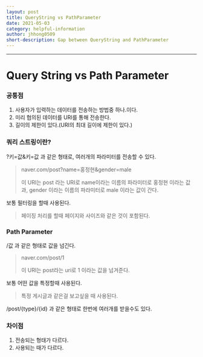 ```yaml
---
layout: post
title: QueryString vs PathParameter
date: 2021-05-03
category: helpful-information
author: jhhong0509
short-description: Gap between QueryString and PathParameter
---
```

------

# Query String vs Path Parameter

### 공통점

1. 사용자가 입력하는 데이터를 전송하는 방법중 하나.이다.
2. 미리 협의된 데이터를 URI를 통해 전송한다.
3. 길이의 제한이 있다.(URI의 최대 길이에 제한이 있다.)

### 쿼리 스트링이란?

?키=값&키=값 과 같은 형태로, 여러개의 파라미터를 전송할 수 있다.

> naver.com/post?name=홍정현&gender=male
>
> 이 URI는 post 라는 URI로 name이라는 이름의 파라미터로 홍정현 이라는 값과, gender 이라는 이름의 파라미터로 male 이라는 값이 간다.

보통 필터링을 할때 사용된다.

> 페이징 처리를 할때 페이지와 사이즈와 같은 것이 포함된다.

### Path Parameter

/값 과 같은 형태로 값을 넘긴다.

> naver.com/post/1
>
> 이 URI는 post라는 uri로 1 이라는 값을 넘겨준다.

보통 어떤 값을 특정할때 사용된다.

> 특정 게시글과 같은걸 보고싶을 때 사용된다.

/post/{type}/{id} 과 같은 형태로 한번에 여러개를 받을수도 있다.

### 차이점

1. 전송되는 형태가 다르다.
2. 사용되는 때가 다르다.